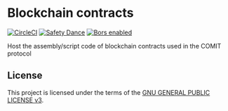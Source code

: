 # Blockchain contracts

[![CircleCI](https://circleci.com/gh/comit-network/blockchain-contracts.svg?style=svg)](https://circleci.com/gh/comit-network/blockchain-contracts)
[![Safety Dance](https://img.shields.io/badge/unsafe-forbidden-success.svg)](https://github.com/rust-secure-code/safety-dance/)
[![Bors enabled](https://bors.tech/images/badge_small.svg)](https://app.bors.tech/repositories/21094)

Host the assembly/script code of blockchain contracts used in the COMIT protocol

## License

This project is licensed under the terms of the [GNU GENERAL PUBLIC LICENSE v3](LICENSE.md).
